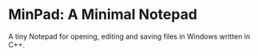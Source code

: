 # MinPad: A Minimal Notepad

A tiny Notepad for opening, editing and saving files in Windows written in C++.